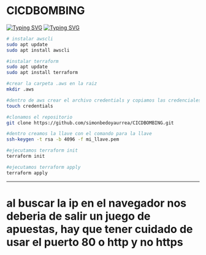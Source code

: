 ﻿# CICDBOMBING

[![Typing SVG](https://readme-typing-svg.demolab.com/?font=Alfa+Slab+One&size=30&pause=1000&color=C2A0FF&vCenter=true&width=435&lines=Despliegue+con+Terraform)](https://git.io/typing-svg)
[![Typing SVG](https://readme-typing-svg.demolab.com/?font=Alfa+Slab+One&size=30&pause=1000&color=C2A0FF&vCenter=true&width=435&lines=y+Docker+Telem%C3%A1tica)](https://git.io/typing-svg)


```bash
# instalar awscli
sudo apt update
sudo apt install awscli

```

```bash
#instalar terraform
sudo apt update
sudo apt install terraform
```

```bash
#crear la carpeta .aws en la raiz
mkdir .aws
```

```bash
#dentro de aws crear el archivo credentials y copiamos las credenciales
touch credentials
```

```bash
#clonamos el repositorio
git clone https://github.com/simonbedoyaurrea/CICDBOMBING.git
```

```bash
#dentro creamos la llave con el comando para la llave
ssh-keygen -t rsa -b 4096 -f mi_llave.pem
```

```bash
#ejecutamos terraform init
terraform init
```

```bash
#ejecutamos terraform apply
terraform apply
```

---

# al buscar la ip en el navegador nos deberia de salir un juego de apuestas, hay que tener cuidado de usar el puerto 80 o http y no https

